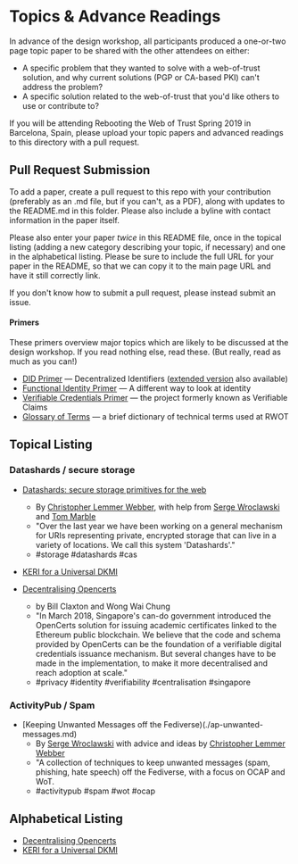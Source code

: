 #  Topics & Advance Readings

In advance of the design workshop, all participants produced a one-or-two page topic paper to be shared with the other attendees on either:

* A specific problem that they wanted to solve with a web-of-trust solution, and why current solutions (PGP or CA-based PKI) can't address the problem?
* A specific solution related to the web-of-trust that you'd like others to use or contribute to?

If you will be attending Rebooting the Web of Trust Spring 2019 in Barcelona, Spain, please upload your topic papers and advanced readings to this directory with a pull request.

## Pull Request Submission

To add a paper, create a pull request to this repo with your contribution (preferably as an .md file, but if you can't, as a PDF), along with updates to the README.md in this folder. Please also include a byline with contact information in the paper itself.

Please also enter your paper _twice_ in this README file, once in the topical listing (adding a new category describing your topic, if necessary) and one in the alphabetical listing. Please be sure to include the full URL for your paper in the README, so that we can copy it to the main page URL and have it still correctly link.

If you don't know how to submit a pull request, please instead submit an issue.

#### Primers

These primers overview major topics which are likely to be discussed
at the design workshop. If you read nothing else, read these. (But
really, read as much as you can!)

* [DID Primer](https://github.com/WebOfTrustInfo/rwot9-prague/blob/master/topics-and-advance-readings/did-primer.md) — Decentralized Identifiers ([extended version](https://github.com/WebOfTrustInfo/rwot9-prague/blob/master/topics-and-advance-readings/did-primer-extended.md) also available)
* [Functional Identity Primer](https://github.com/WebOfTrustInfo/rwot9-prague/blob/master/topics-and-advance-readings/functional-identity-primer.md) — A different way to look at identity
* [Verifiable Credentials Primer](https://github.com/WebOfTrustInfo/rwot9-prague/blob/master/topics-and-advance-readings/verifiable-credentials-primer.md) — the project formerly known as Verifiable Claims
* [Glossary of Terms](https://github.com/WebOfTrustInfo/rwot9-prague/blob/master/topics-and-advance-readings/glossary-primer.md) — a brief dictionary of technical terms used at RWOT

## Topical Listing

### Datashards / secure storage

* [Datashards: secure storage primitives for the web](./datashards-rationale.md)
  * By [Christopher Lemmer Webber](https://dustycloud.org/), with help from [Serge Wroclawski](https://emacsen.net/@emacsen) and [Tom Marble](http://info9.net/wiki/tmarble/)
  * "Over the last year we have been working on a general mechanism for URIs representing private, encrypted storage that can live in a variety of locations.  We call this system 'Datashards'."
  * #storage #datashards #cas


* [KERI for a Universal DKMI](https://github.com/SmithSamuelM/rwot9-prague/blob/master/topics-and-advance-readings/KERI-Universal-DKMI.md)
* [Decentralising Opencerts](https://github.com/waichung/rwot9-prague/blob/master/topics-and-advance-readings/Decentralising%20OpenCerts%20v2.md)
  * by Bill Claxton and Wong Wai Chung
  * "In March 2018, Singapore's can-do government introduced the OpenCerts solution for issuing academic certificates linked to the Ethereum public blockchain.  We believe that the code and schema provided by OpenCerts can be the foundation of a verifiable digital credentials issuance mechanism.  But several changes have to be made in the implementation, to make it more decentralised and reach adoption at scale."
  * #privacy #identity #verifiability #centralisation #singapore

### ActivityPub / Spam

* [Keeping Unwanted Messages off the Fediverse)(./ap-unwanted-messages.md)
  * By [Serge Wroclawski](http://blog.emacsen.net) with advice and ideas by [Christopher Lemmer Webber](https://dustycloud.org)
  * "A collection of techniques to keep unwanted messages (spam, phishing, hate speech) off the Fediverse, with a focus on OCAP and WoT.
  * #activitypub #spam #wot #ocap

## Alphabetical Listing

* [Decentralising Opencerts](https://github.com/waichung/rwot9-prague/blob/master/topics-and-advance-readings/Decentralising%20OpenCerts%20v2.md)
* [KERI for a Universal DKMI](https://github.com/SmithSamuelM/rwot9-prague/blob/master/topics-and-advance-readings/KERI-Universal-DKMI.md)
